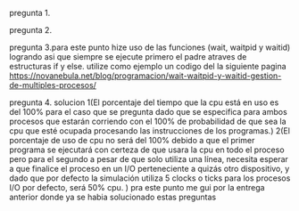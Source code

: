 pregunta 1.

pregunta 2.

pregunta 3.para este punto hize uso de las funciones (wait, waitpid y waitid) logrando asi que siempre se ejecute primero el padre atraves
de estructuras if y else.
utilize como ejemplo un codigo del la siguiente pagina https://novanebula.net/blog/programacion/wait-waitpid-y-waitid-gestion-de-multiples-procesos/
  
pregunta 4. solucion 1(El porcentaje del tiempo que la cpu está en uso es del 100% para el caso que se pregunta dado que se especifica para ambos procesos que estarán corriendo con el 100% de probabilidad de que sea la cpu que esté ocupada procesando las instrucciones de los programas.)
2(El porcentaje de uso de cpu no será del 100% debido a que el primer programa se ejecutará con certeza de que usara la cpu en todo el proceso pero para el segundo a pesar de que solo utiliza una línea, necesita esperar a que finalice el proceso en un I/O perteneciente a quizás otro dispositivo, y dado que por defecto la simulación utiliza 5 clocks o ticks para los procesos I/O por defecto, será 50% cpu. )
pra este punto me gui por la entrega anterior donde ya se habia solucionado estas preguntas 


